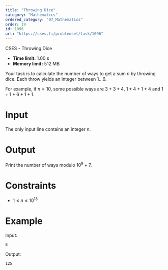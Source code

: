```yaml
---
title: "Throwing Dice"
category: "Mathematics"
ordered_category: "07_Mathematics"
order: 19
id: 1096
url: "https://cses.fi/problemset/task/1096"
---
```


CSES - Throwing Dice

  * **Time limit:** 1.00 s
  * **Memory limit:** 512 MB

Your task is to calculate the number of ways to get a sum $n$ by throwing
dice. Each throw yields an integer between $1 \ldots 6$.

For example, if $n=10$, some possible ways are $3+3+4$, $1+4+1+4$ and
$1+1+6+1+1$.

# Input

The only input line contains an integer $n$.

# Output

Print the number of ways modulo $10^9+7$.

# Constraints

  * $1 \le n \le 10^{18}$

# Example

Input:

    
    
    8
    

Output:

    
    
    125
    

